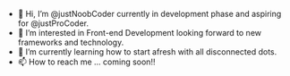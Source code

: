 - 👋 Hi, I’m @justNoobCoder currently in development phase and aspiring for @justProCoder.
- 👀 I’m interested in Front-end Development looking forward to new frameworks and technology.
- 🌱 I’m currently learning how to start afresh with all disconnected dots.
- 📫 How to reach me ... coming soon!!

<!---
justNoobCoder/justNoobCoder is a ✨ special ✨ repository because its `README.md` (this file) appears on your GitHub profile.
You can click the Preview link to take a look at your changes.
--->

